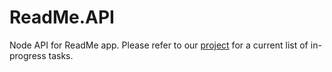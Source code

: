 # ReadMe.API
Node API for ReadMe app. Please refer to our [project](https://github.com/foscjos/ReadMe.UI/projects/1) for a current list of in-progress tasks.
